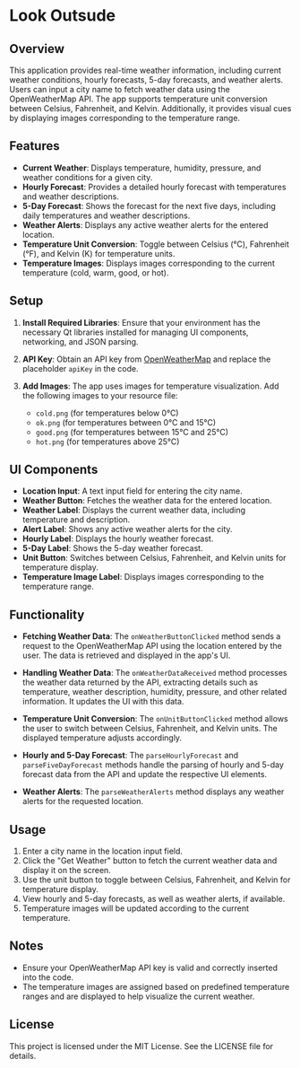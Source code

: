 # Look Outsude

## Overview

This application provides real-time weather information, including current weather conditions, hourly forecasts, 5-day forecasts, and weather alerts. Users can input a city name to fetch weather data using the OpenWeatherMap API. The app supports temperature unit conversion between Celsius, Fahrenheit, and Kelvin. Additionally, it provides visual cues by displaying images corresponding to the temperature range.

## Features

- **Current Weather**: Displays temperature, humidity, pressure, and weather conditions for a given city.
- **Hourly Forecast**: Provides a detailed hourly forecast with temperatures and weather descriptions.
- **5-Day Forecast**: Shows the forecast for the next five days, including daily temperatures and weather descriptions.
- **Weather Alerts**: Displays any active weather alerts for the entered location.
- **Temperature Unit Conversion**: Toggle between Celsius (°C), Fahrenheit (°F), and Kelvin (K) for temperature units.
- **Temperature Images**: Displays images corresponding to the current temperature (cold, warm, good, or hot).

## Setup

1. **Install Required Libraries**: Ensure that your environment has the necessary Qt libraries installed for managing UI components, networking, and JSON parsing.
   
2. **API Key**: Obtain an API key from [OpenWeatherMap](https://openweathermap.org/api) and replace the placeholder `apiKey` in the code.

3. **Add Images**: The app uses images for temperature visualization. Add the following images to your resource file:
    - `cold.png` (for temperatures below 0°C)
    - `ok.png` (for temperatures between 0°C and 15°C)
    - `good.png` (for temperatures between 15°C and 25°C)
    - `hot.png` (for temperatures above 25°C)

## UI Components

- **Location Input**: A text input field for entering the city name.
- **Weather Button**: Fetches the weather data for the entered location.
- **Weather Label**: Displays the current weather data, including temperature and description.
- **Alert Label**: Shows any active weather alerts for the city.
- **Hourly Label**: Displays the hourly weather forecast.
- **5-Day Label**: Shows the 5-day weather forecast.
- **Unit Button**: Switches between Celsius, Fahrenheit, and Kelvin units for temperature display.
- **Temperature Image Label**: Displays images corresponding to the temperature range.

## Functionality

- **Fetching Weather Data**: The `onWeatherButtonClicked` method sends a request to the OpenWeatherMap API using the location entered by the user. The data is retrieved and displayed in the app's UI.

- **Handling Weather Data**: The `onWeatherDataReceived` method processes the weather data returned by the API, extracting details such as temperature, weather description, humidity, pressure, and other related information. It updates the UI with this data.

- **Temperature Unit Conversion**: The `onUnitButtonClicked` method allows the user to switch between Celsius, Fahrenheit, and Kelvin units. The displayed temperature adjusts accordingly.

- **Hourly and 5-Day Forecast**: The `parseHourlyForecast` and `parseFiveDayForecast` methods handle the parsing of hourly and 5-day forecast data from the API and update the respective UI elements.

- **Weather Alerts**: The `parseWeatherAlerts` method displays any weather alerts for the requested location.

## Usage

1. Enter a city name in the location input field.
2. Click the "Get Weather" button to fetch the current weather data and display it on the screen.
3. Use the unit button to toggle between Celsius, Fahrenheit, and Kelvin for temperature display.
4. View hourly and 5-day forecasts, as well as weather alerts, if available.
5. Temperature images will be updated according to the current temperature.

## Notes

- Ensure your OpenWeatherMap API key is valid and correctly inserted into the code.
- The temperature images are assigned based on predefined temperature ranges and are displayed to help visualize the current weather.

## License

This project is licensed under the MIT License. See the LICENSE file for details.
